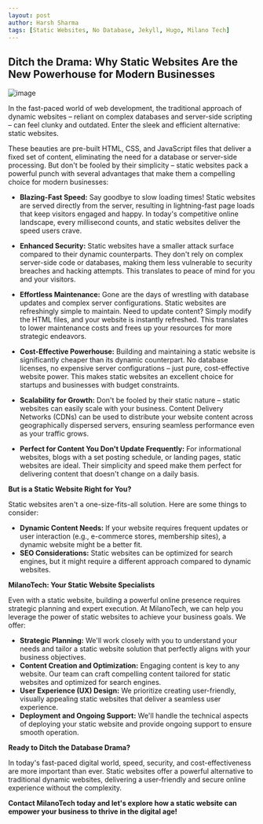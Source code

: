 ```yaml
---
layout: post
author: Harsh Sharma
tags: [Static Websites, No Database, Jekyll, Hugo, Milano Tech]
---
```


## Ditch the Drama: Why Static Websites Are the New Powerhouse for Modern Businesses

![image](https://github.com/MilanoTech/milanotech.github.io/assets/166930479/9b99bab3-b090-4b73-a7b4-2e7323bc0e1a)


In the fast-paced world of web development, the traditional approach of dynamic websites –  reliant on complex databases and server-side scripting – can feel clunky and outdated. Enter the sleek and efficient alternative: static websites. 

These beauties are pre-built HTML, CSS, and JavaScript files that deliver a fixed set of content, eliminating the need for a database or server-side processing. But don't be fooled by their simplicity – static websites pack a powerful punch with several advantages that make them a compelling choice for modern businesses:

* **Blazing-Fast Speed:** Say goodbye to slow loading times! Static websites are served directly from the server, resulting in lightning-fast page loads that keep visitors engaged and happy. In today's competitive online landscape, every millisecond counts, and static websites deliver the speed users crave.

* **Enhanced Security:**  Static websites have a smaller attack surface compared to their dynamic counterparts. They don't rely on complex server-side code or databases, making them less vulnerable to security breaches and hacking attempts. This translates to peace of mind for you and your visitors. 

* **Effortless Maintenance:**  Gone are the days of wrestling with database updates and complex server configurations. Static websites are refreshingly simple to maintain. Need to update content? Simply modify the HTML files, and your website is instantly refreshed.  This translates to lower maintenance costs and frees up your resources for more strategic endeavors.

* **Cost-Effective Powerhouse:**  Building and maintaining a static website is significantly cheaper than its dynamic counterpart. No database licenses, no expensive server configurations – just pure, cost-effective website power. This makes static websites an excellent choice for startups and businesses with budget constraints. 

* **Scalability for Growth:**  Don't be fooled by their static nature – static websites can easily scale with your business. Content Delivery Networks (CDNs) can be used to distribute your website content across geographically dispersed servers, ensuring seamless performance even as your traffic grows. 

* **Perfect for Content You Don't Update Frequently:**  For informational websites, blogs with a set posting schedule, or landing pages, static websites are ideal. Their simplicity and speed make them perfect for delivering content that doesn't change on a daily basis. 

**But is a Static Website Right for You?**

Static websites aren't a one-size-fits-all solution.  Here are some things to consider:

* **Dynamic Content Needs:**  If your website requires frequent updates or user interaction (e.g., e-commerce stores, membership sites), a dynamic website might be a better fit.
* **SEO Considerations:**   Static websites can be optimized for search engines, but it might require a different approach compared to dynamic websites. 

**MilanoTech: Your Static Website Specialists**

Even with a static website, building a powerful online presence requires strategic planning and expert execution. At MilanoTech, we can help you leverage the power of static websites to achieve your business goals.  We offer:

* **Strategic Planning:**  We'll work closely with you to understand your needs and tailor a static website solution that perfectly aligns with your business objectives.
* **Content Creation and Optimization:**  Engaging content is key to any website. Our team can craft compelling content tailored for static websites and optimized for search engines.
* **User Experience (UX) Design:** We prioritize creating user-friendly, visually appealing static websites that deliver a seamless user experience. 
* **Deployment and Ongoing Support:** We'll handle the technical aspects of deploying your static website and provide ongoing support to ensure smooth operation.

**Ready to Ditch the Database Drama?**

In today's fast-paced digital world, speed, security, and cost-effectiveness are more important than ever. Static websites offer a powerful alternative to traditional dynamic websites, delivering a user-friendly and secure online experience without the complexity.  

**Contact MilanoTech today and let's explore how a static website can empower your business to thrive in the digital age!** 
